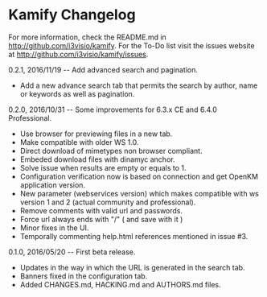 Kamify Changelog
================

For more information, check the README.md in <http://github.com/i3visio/kamify>. For the To-Do list visit the issues website at <http://github.com/i3visio/kamify/issues>.


0.2.1, 2016/11/19 -- Add advanced search and pagination.
- Add a new advance search tab that permits the search by author, name or keywords as well as pagination.

0.2.0, 2016/10/31 -- Some improvements for 6.3.x CE and 6.4.0 Professional.
- Use browser for previewing files in a new tab.
- Make compatible with older WS 1.0.
- Direct download of mimetypes non browser compliant.
- Embeded download files with dinamyc anchor.
- Solve issue when results are empty or equals to 1.
- Configuration verification now is based on connection and get OpenKM application version.
- New parameter (webservices version) which makes compatible with ws version 1 and 2 (actual community and professional).
- Remove comments with valid url and passwords.
- Force url always ends with "/" ( and save with it )
- Minor fixes in the UI.
- Temporally commenting help.html references mentioned in issue #3.

0.1.0, 2016/05/20 -- First beta release.
- Updates in the way in which the URL is generated in the search tab.
- Banners fixed in the configuration tab.
- Added CHANGES.md, HACKING.md and AUTHORS.md files.
